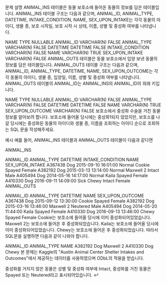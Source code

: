 문제 설명
ANIMAL_INS 테이블은 동물 보호소에 들어온 동물의 정보를 담은 테이블입니다. ANIMAL_INS 테이블 구조는 다음과 같으며, ANIMAL_ID, ANIMAL_TYPE, DATETIME, INTAKE_CONDITION, NAME, SEX_UPON_INTAKE는 각각 동물의 아이디, 생물 종, 보호 시작일, 보호 시작 시 상태, 이름, 성별 및 중성화 여부를 나타냅니다.

NAME	TYPE	NULLABLE
ANIMAL_ID	VARCHAR(N)	FALSE
ANIMAL_TYPE	VARCHAR(N)	FALSE
DATETIME	DATETIME	FALSE
INTAKE_CONDITION	VARCHAR(N)	FALSE
NAME	VARCHAR(N)	TRUE
SEX_UPON_INTAKE	VARCHAR(N)	FALSE
ANIMAL_OUTS 테이블은 동물 보호소에서 입양 보낸 동물의 정보를 담은 테이블입니다. ANIMAL_OUTS 테이블 구조는 다음과 같으며, ANIMAL_ID, ANIMAL_TYPE, DATETIME, NAME, SEX_UPON_OUTCOME는 각각 동물의 아이디, 생물 종, 입양일, 이름, 성별 및 중성화 여부를 나타냅니다. ANIMAL_OUTS 테이블의 ANIMAL_ID는 ANIMAL_INS의 ANIMAL_ID의 외래 키입니다.

NAME	TYPE	NULLABLE
ANIMAL_ID	VARCHAR(N)	FALSE
ANIMAL_TYPE	VARCHAR(N)	FALSE
DATETIME	DATETIME	FALSE
NAME	VARCHAR(N)	TRUE
SEX_UPON_OUTCOME	VARCHAR(N)	FALSE
보호소에서 중성화 수술을 거친 동물 정보를 알아보려 합니다. 보호소에 들어올 당시에는 중성화1되지 않았지만, 보호소를 나갈 당시에는 중성화된 동물의 아이디와 생물 종, 이름을 조회하는 아이디 순으로 조회하는 SQL 문을 작성해주세요.

예시
예를 들어, ANIMAL_INS 테이블과 ANIMAL_OUTS 테이블이 다음과 같다면

ANIMAL_INS

ANIMAL_ID	ANIMAL_TYPE	DATETIME	INTAKE_CONDITION	NAME	SEX_UPON_INTAKE
A367438	Dog	2015-09-10 16:01:00	Normal	Cookie	Spayed Female
A382192	Dog	2015-03-13 13:14:00	Normal	Maxwell 2	Intact Male
A405494	Dog	2014-05-16 14:17:00	Normal	Kaila	Spayed Female
A410330	Dog	2016-09-11 14:09:00	Sick	Chewy	Intact Female
ANIMAL_OUTS

ANIMAL_ID	ANIMAL_TYPE	DATETIME	NAME	SEX_UPON_OUTCOME
A367438	Dog	2015-09-12 13:30:00	Cookie	Spayed Female
A382192	Dog	2015-03-16 13:46:00	Maxwell 2	Neutered Male
A405494	Dog	2014-05-20 11:44:00	Kaila	Spayed Female
A410330	Dog	2016-09-13 13:46:00	Chewy	Spayed Female
Cookie는 보호소에 들어올 당시에 이미 중성화되어있었습니다.
Maxwell 2는 보호소에 들어온 후 중성화되었습니다.
Kaila는 보호소에 들어올 당시에 이미 중성화되어있었습니다.
Chewy는 보호소에 들어온 후 중성화되었습니다.
따라서 SQL문을 실행하면 다음과 같이 나와야 합니다.

ANIMAL_ID	ANIMAL_TYPE	NAME
A382192	Dog	Maxwell 2
A410330	Dog	Chewy
본 문제는 Kaggle의 "Austin Animal Center Shelter Intakes and Outcomes"에서 제공하는 데이터를 사용하였으며 ODbL의 적용을 받습니다.

중성화를 거치지 않은 동물은 성별 및 중성화 여부에 Intact, 중성화를 거친 동물은 Spayed 또는 Neutered라고 표시되어있습니다. ↩